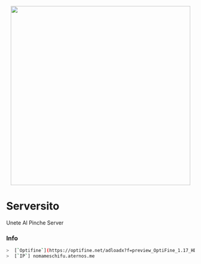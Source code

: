 <p align="center">
<img src="https://media2.giphy.com/media/1LweXxLwVT0J2/giphy.gif?cid=ecf05e47fpyobztidd35dxqmma3j2bg4jzqycnb4ijv0xqdk&rid=giphy.gif&ct=g" width="480" height="480"/>
</p>

# Serversito
Unete Al Pinche Server

### Info
```bash
>  [`Optifine`](https://optifine.net/adloadx?f=preview_OptiFine_1.17_HD_U_G9_pre24.jar&x=60e2) <br>
>  [`IP`] nomameschifu.aternos.me
